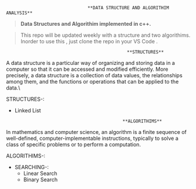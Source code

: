                                    **DATA STRUCTURE AND ALGORITHIM ANALYSIS**

> **Data Structures and Algorithim implemented in c++.**

> This repo will be updated weekly with a structure and two algorithims.
> Inorder to use this , just clone the repo in your VS Code .

                                                  **STRUCTURES**
  
  A data structure is a particular way of organizing and storing data in a computer so that it can be accessed and modified efficiently. More precisely, a data structure is a collection of data values, the relationships among them, and the functions or operations that can be applied to the data.\
   
   STRUCTURES-:
   - Linked List
   
                                                  **ALGORITHIMS**
   
   In mathematics and computer science, an algorithm is a finite sequence of well-defined, computer-implementable instructions, typically to solve a class of specific problems or to perform a computation. 
   
   ALGORITHIMS-:
   - SEARCHING-:
     - Linear Search
     - Binary Search
   
   
